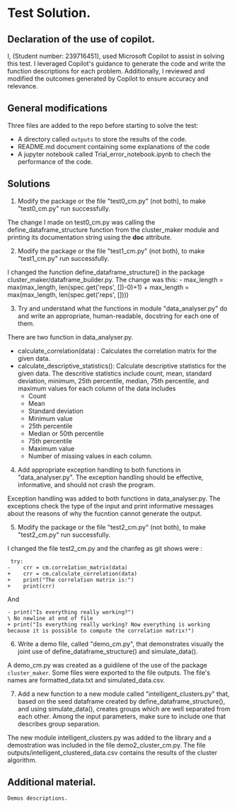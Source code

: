 
# Test Solution. 

## Declaration of the use of copilot. 
 
I, (Student number: 239716451), used Microsoft Copilot to assist in solving this test. I leveraged Copilot's guidance to generate the code and write the function descriptions for each problem. Additionally, I reviewed and modified the outcomes generated by Copilot to ensure accuracy and relevance.

## General modifications

Three files are added to the repo before starting to solve the test: 
- A directory called `outputs` to store the results of the code.
- README.md document containing some explanations of the code
- A jupyter notebook called Trial_error_notebook.ipynb to chech the performance of the code. 

## Solutions 

1)  Modify the package or the file "test0_cm.py" (not both), to make "test0_cm.py" run successfully. 

The change I made on test0_cm.py was calling the define_dataframe_structure function from the cluster_maker module and printing its documentation string using the __doc__ attribute.


2) Modify the package or the file "test1_cm.py" (not both), to make 
 "test1_cm.py" run successfully.

 I changed the function define_dataframe_structure() in the package cluster_maker/dataframe_builder.py. The change was this:
    - max_length = max(max_length, len(spec.get('reps', [])-0)+1)
    + max_length = max(max_length, len(spec.get('reps', [])))

3) Try and understand what the functions in module "data_analyser.py" do and write an appropriate, human-readable, docstring for each one of them.

There are two function in data_analyser.py. 

- calculate_correlation(data) : Calculates the correlation matrix for the given data.
- calculate_descriptive_statistics(): Calculate descriptive statistics for the given data. The descritive statistics include count, mean, standard deviation, minimum, 25th percentile, median, 75th percentile, and maximum values for each column of the data 
    includes 
    - Count
    - Mean 
    - Standard deviation 
    - Minimum value
    - 25th percentile
    - Median or 50th percentile
    - 75th percentile
    - Maximum value
    - Number of missing values in each column.

4) Add appropriate exception handling to both functions in "data_analyser.py". The exception handling should be effective, informative, and should not crash the program.

Exception handling was added to both functions in data_analyser.py. The exceptions check the type of the input and print informative messages about the reasons of why the fucntion cannot generate the output. 

5) Modify the package or the file "test2_cm.py" (not both), to make 
    "test2_cm.py" run successfully.

I changed the file test2_cm.py and the chanfeg as git shows were : 

     try:
    -    crr = cm.corre1ation_matrix(data)
    +    crr = cm.calculate_correlation(data)
    +    print("The correlation matrix is:")
    +    print(crr)
And 

    - print("Is everything really working?")
    \ No newline at end of file
    + print("Is everything really working? Now everything is working because it is possible to compute the correlation matrix!")


6) Write a demo file, called "demo_cm.py", that demonstrates visually the joint use of define_dataframe_structure() and  simulate_data().

A demo_cm.py was created as a guidilene of the use of the package `cluster_maker`. Some files were exported to the file outputs. The file's names are formatted_data.txt and simulated_data.csv.


7) Add a new function to a new module called "intelligent_clusters.py" that, based on the seed dataframe created by define_dataframe_structure(), and using simulate_data(),
creates groups which are well separated from each other. Among
the input parameters, make sure to include one that describes group separation.

The new module intelligent_clusters.py was added to the library and a demostration was included in the file demo2_cluster_cm.py. The file outputs/intelligent_clustered_data.csv contains the results of the cluster algorithm. 



## Additional material. 

`Demos descriptions.`

